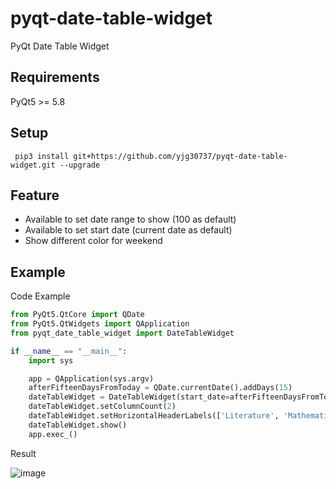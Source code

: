 # pyqt-date-table-widget
PyQt Date Table Widget

## Requirements
PyQt5 >= 5.8

## Setup
``` pip3 install git+https://github.com/yjg30737/pyqt-date-table-widget.git --upgrade```

## Feature
* Available to set date range to show (100 as default)
* Available to set start date (current date as default)
* Show different color for weekend

## Example
Code Example
```python
from PyQt5.QtCore import QDate
from PyQt5.QtWidgets import QApplication
from pyqt_date_table_widget import DateTableWidget

if __name__ == "__main__":
    import sys

    app = QApplication(sys.argv)
    afterFifteenDaysFromToday = QDate.currentDate().addDays(15)
    dateTableWidget = DateTableWidget(start_date=afterFifteenDaysFromToday, date_range=1000)
    dateTableWidget.setColumnCount(2)
    dateTableWidget.setHorizontalHeaderLabels(['Literature', 'Mathematics'])
    dateTableWidget.show()
    app.exec_()
```

Result

![image](https://user-images.githubusercontent.com/55078043/144793727-55338cb4-2a88-44f4-afc0-c2a184c95f85.png)



